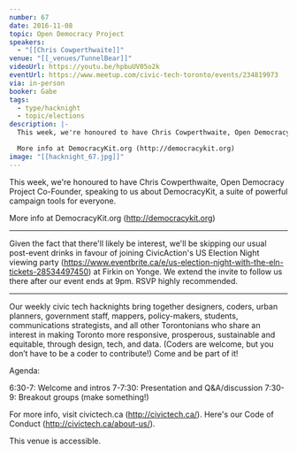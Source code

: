 ```yaml
---
number: 67
date: 2016-11-08
topic: Open Democracy Project
speakers:
  - "[[Chris Cowperthwaite]]"
venue: "[[_venues/TunnelBear]]"
videoUrl: https://youtu.be/hpbuUV05o2k
eventUrl: https://www.meetup.com/civic-tech-toronto/events/234819973
via: in-person
booker: Gabe
tags:
  - type/hacknight
  - topic/elections
description: |-
  This week, we're honoured to have Chris Cowperthwaite, Open Democracy Project Co-Founder, speaking to us about DemocracyKit, a suite of powerful campaign tools for everyone.

  More info at DemocracyKit.org (http://democracykit.org)
image: "[[hacknight_67.jpg]]"
---
```


This week, we're honoured to have Chris Cowperthwaite, Open Democracy Project Co-Founder, speaking to us about DemocracyKit, a suite of powerful campaign tools for everyone.

More info at DemocracyKit.org (http://democracykit.org)

---

Given the fact that there'll likely be interest, we'll be skipping our usual post-event drinks in favour of joining CivicAction's US Election Night viewing party (https://www.eventbrite.ca/e/us-election-night-with-the-eln-tickets-28534497450) at Firkin on Yonge. We extend the invite to follow us there after our event ends at 9pm. RSVP highly recommended.

---

Our weekly civic tech hacknights bring together designers, coders, urban planners, government staff, mappers, policy-makers, students, communications strategists, and all other Torontonians who share an interest in making Toronto more responsive, prosperous, sustainable and equitable, through design, tech, and data. (Coders are welcome, but you don’t have to be a coder to contribute!) Come and be part of it!

Agenda:

6:30-7: Welcome and intros
7-7:30: Presentation and Q&A/discussion
7:30-9: Breakout groups (make something!)

For more info, visit civictech.ca (http://civictech.ca/). Here's our Code of Conduct (http://civictech.ca/about-us/).

This venue is accessible.